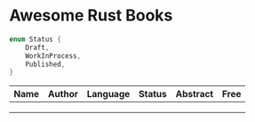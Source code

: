 # Awesome Rust Books

```rust
enum Status {
    Draft,
    WorkInProcess,
    Published,
}
```

| Name 	| Author 	| Language 	| Status 	| Abstract 	| Free 	|
|------	|--------	|----------	|--------	|----------	|------	|
|      	|        	|          	|        	|          	|      	|
|      	|        	|          	|        	|          	|      	|
|      	|        	|          	|        	|          	|      	|
